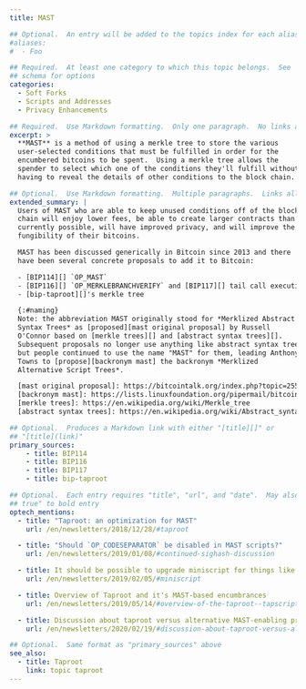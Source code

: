 ```yaml
---
title: MAST

## Optional.  An entry will be added to the topics index for each alias
#aliases:
#  - Foo

## Required.  At least one category to which this topic belongs.  See
## schema for options
categories:
  - Soft Forks
  - Scripts and Addresses
  - Privacy Enhancements

## Required.  Use Markdown formatting.  Only one paragraph.  No links allowed.
excerpt: >
  **MAST** is a method of using a merkle tree to store the various
  user-selected conditions that must be fulfilled in order for the
  encumbered bitcoins to be spent.  Using a merkle tree allows the
  spender to select which one of the conditions they'll fulfill without
  having to reveal the details of other conditions to the block chain.

## Optional.  Use Markdown formatting.  Multiple paragraphs.  Links allowed.
extended_summary: |
  Users of MAST who are able to keep unused conditions off of the block
  chain will enjoy lower fees, be able to create larger contracts than
  currently possible, will have improved privacy, and will improve the
  fungibility of their bitcoins.

  MAST has been discussed generically in Bitcoin since 2013 and there
  have been several concrete proposals to add it to Bitcoin:

  - [BIP114][] `OP_MAST`
  - [BIP116][] `OP_MERKLEBRANCHVERIFY` and [BIP117][] tail call execution semantics
  - [bip-taproot][]'s merkle tree

  {:#naming}
  Note: the abbreviation MAST originally stood for *Merklized Abstract
  Syntax Trees* as [proposed][mast original proposal] by Russell
  O'Connor based on [merkle trees][] and [abstract syntax trees][].
  Subsequent proposals no longer use anything like abstract syntax trees
  but people continued to use the name "MAST" for them, leading Anthony
  Towns to [propose][backronym mast] the backronym *Merklized
  Alternative Script Trees*.

  [mast original proposal]: https://bitcointalk.org/index.php?topic=255145.msg2757327#msg2757327
  [backronym mast]: https://lists.linuxfoundation.org/pipermail/bitcoin-dev/2018-November/016500.html
  [merkle trees]: https://en.wikipedia.org/wiki/Merkle_tree
  [abstract syntax trees]: https://en.wikipedia.org/wiki/Abstract_syntax_tree

## Optional.  Produces a Markdown link with either "[title][]" or
## "[title](link)"
primary_sources:
    - title: BIP114
    - title: BIP116
    - title: BIP117
    - title: bip-taproot

## Optional.  Each entry requires "title", "url", and "date".  May also use "feature:
## true" to bold entry
optech_mentions:
  - title: "Taproot: an optimization for MAST"
    url: /en/newsletters/2018/12/28/#taproot

  - title: "Should `OP_CODESEPARATOR` be disabled in MAST scripts?"
    url: /en/newsletters/2019/01/08/#continued-sighash-discussion

  - title: It should be possible to upgrade miniscript for things like MAST
    url: /en/newsletters/2019/02/05/#miniscript

  - title: Overview of Taproot and it's MAST-based encumbrances
    url: /en/newsletters/2019/05/14/#overview-of-the-taproot--tapscript-proposed-bips

  - title: Discussion about taproot versus alternative MAST-enabling proposals
    url: /en/newsletters/2020/02/19/#discussion-about-taproot-versus-alternatives

## Optional.  Same format as "primary_sources" above
see_also:
  - title: Taproot
    link: topic taproot
---
```


